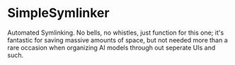 # SimpleSymlinker
Automated Symlinking. No bells, no whistles, just function for this one; it's fantastic for saving massive amounts of space, but not needed more than a rare occasion when organizing AI models through out seperate UIs and such.
